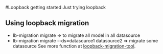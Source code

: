 #Loopback getting started 
Just trying loopback

## Using loopback migration
- lb-migration migrate => to migrate all model in all datasource
- lb-migration migrate --ds=datasource1 datasource2 => migrate some datasource
See more function at [loopback-migration-tool](https://www.npmjs.com/package/loopback-migration-tool).
